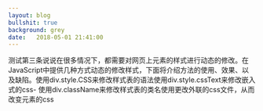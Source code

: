 ```yaml
---
layout: blog
bullshit: true
background: grey
date:   2018-05-01 21:41:00
---
```


测试第三条说说在很多情况下，都需要对网页上元素的样式进行动态的修改。在JavaScript中提供几种方式动态的修改样式，下面将介绍方法的使用、效果、以及缺陷。使用div.style.CSS来修改样式表的语法使用div.style.cssText来修改嵌入式的css- 使用div.className来修改样式表的类名使用更改外联的css文件，从而改变元素的css